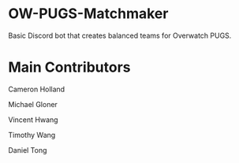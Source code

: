 # OW-PUGS-Matchmaker



Basic Discord bot that creates balanced teams for Overwatch PUGS.



# Main Contributors
Cameron Holland

Michael Gloner

Vincent Hwang

Timothy Wang

Daniel Tong
